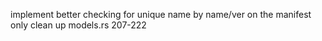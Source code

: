 implement better checking for unique name by name/ver on the manifest only
clean up models.rs 207-222